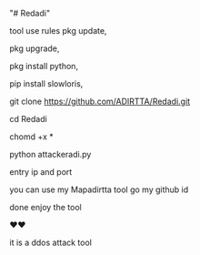 "# Redadi"





tool use rules 
pkg update, 


pkg upgrade, 

pkg install python,

pip install slowloris,


git clone https://github.com/ADIRTTA/Redadi.git


cd Redadi


chomd +x *


python attackeradi.py

entry ip and port 

you can use my Mapadirtta tool 
go my github id 

done enjoy the tool

❤️❤️


it is a ddos attack tool
